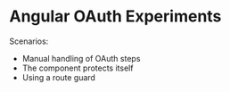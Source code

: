 # Angular OAuth Experiments



Scenarios:

* Manual handling of OAuth steps
* The component protects itself
* Using a route guard
